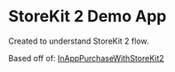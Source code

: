 #  StoreKit 2 Demo App
Created to understand StoreKit 2 flow.

Based off of: 
[InAppPurchaseWithStoreKit2]("https://github.com/santoshbotre-royal/InAppPurchaseWithStoreKit2")

